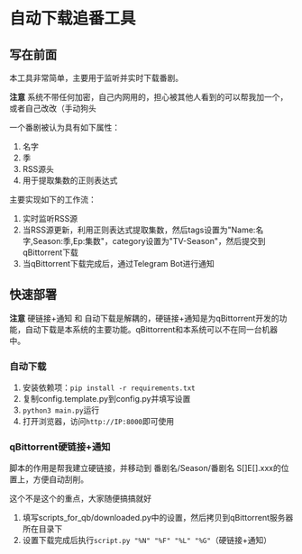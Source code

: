 # 自动下载追番工具

## 写在前面

本工具非常简单，主要用于监听并实时下载番剧。

**注意** 系统不带任何加密，自己内网用的，担心被其他人看到的可以帮我加一个，或者自己改改（手动狗头

一个番剧被认为具有如下属性：

1. 名字
2. 季
3. RSS源头
4. 用于提取集数的正则表达式

主要实现如下的工作流：

1. 实时监听RSS源
2. 当RSS源更新，利用正则表达式提取集数，然后tags设置为"Name:名字,Season:季,Ep:集数"，category设置为"TV-Season"，然后提交到qBittorrent下载
3. 当qBittorrent下载完成后，通过Telegram Bot进行通知

## 快速部署

**注意** 硬链接+通知 和 自动下载是解耦的，硬链接+通知是为qBittorrent开发的功能，自动下载是本系统的主要功能。qBittorrent和本系统可以不在同一台机器中。

### 自动下载

1. 安装依赖项：`pip install -r requirements.txt`
2. 复制config.template.py到config.py并填写设置
3. `python3 main.py`运行
4. 打开浏览器，访问`http://IP:8000`即可使用

### qBittorrent硬链接+通知

脚本的作用是帮我建立硬链接，并移动到 番剧名/Season/番剧名 S[]E[].xxx的位置上，方便自动刮削。

这个不是这个的重点，大家随便搞搞就好

1. 填写scripts_for_qb/downloaded.py中的设置，然后拷贝到qBittorrent服务器所在目录下
2. 设置下载完成后执行`script.py "%N" "%F" "%L" "%G"`（硬链接+通知）
